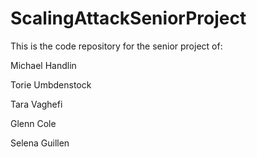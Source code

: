 # ScalingAttackSeniorProject
This is the code repository for the senior project of:

Michael Handlin

Torie Umbdenstock

Tara Vaghefi

Glenn Cole

Selena Guillen
